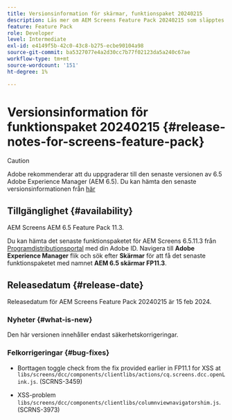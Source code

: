 ```yaml
---
title: Versionsinformation för skärmar, funktionspaket 20240215
description: Läs mer om AEM Screens Feature Pack 20240215 som släpptes den 15 februari 2024.
feature: Feature Pack
role: Developer
level: Intermediate
exl-id: e4149f5b-42c0-43c8-b275-ecbe90104a98
source-git-commit: ba5327077e4a2d30cc7b77f02123da5a240c67ae
workflow-type: tm+mt
source-wordcount: '151'
ht-degree: 1%

---
```


# Versionsinformation för funktionspaket 20240215 {#release-notes-for-screens-feature-pack}

>[!CAUTION]
>Adobe rekommenderar att du uppgraderar till den senaste versionen av 6.5 Adobe Experience Manager (AEM 6.5). Du kan hämta den senaste versionsinformationen från [här](https://experienceleague.adobe.com/en/docs/experience-manager-65/content/release-notes/release-notes)

## Tillgänglighet {#availability}

AEM Screens AEM 6.5 Feature Pack 11.3.

Du kan hämta det senaste funktionspaketet för AEM Screens 6.5.11.3 från [Programdistributionsportal](https://experience.adobe.com/#/downloads/content/software-distribution/en/aem.html) med din Adobe ID. Navigera till **Adobe Experience Manager** flik och sök efter **Skärmar** för att få det senaste funktionspaketet med namnet **AEM 6.5 skärmar FP11.3**.

## Releasedatum {#release-date}

Releasedatum för AEM Screens Feature Pack 20240215 är 15 feb 2024.

### Nyheter {#what-is-new}

Den här versionen innehåller endast säkerhetskorrigeringar.

### Felkorrigeringar {#bug-fixes}

* Borttagen toggle check from the fix provided earlier in FP11.1 for XSS at `libs/screens/dcc/components/clientlibs/actions/cq.screens.dcc.openLink.js`. (SCRNS-3459)

* XSS-problem `libs/screens/dcc/components/clientlibs/columnviewnavigatorshim.js`. (SCRNS-3973)
